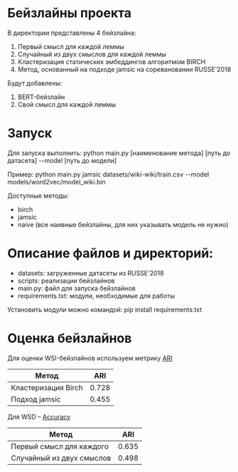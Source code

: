 # Бейзлайны проекта
В директории представлены 4 бейзлайна:
1. Первый смысл для каждой леммы
2. Случайный из двух смыслов для каждой леммы
3. Кластеризация статических эмбеддингов алгоритмом BIRCH
4. Метод, основанный на подходе jamsic на соревановании RUSSE'2018

Будут добавлены:
1. BERT-бейзлайн
2. Свой смысл для каждой леммы

# Запуск
Для запуска выполнить:
    python main.py [наименование метода] [путь до датасета] --model [путь до модели]

Пример:
    python main.py jamsic datasets/wiki-wiki/train.csv --model models/word2vec/model_wiki.bin

Доступные методы:
- birch
- jamsic
- naive (все наивные бейзлайны, для них указывать модель не нужно)

# Описание файлов и директорий:
- datasets: загруженные датасеты из RUSSE'2018
- scripts: реализации бейзлайнов
- main.py: файл для запуска бейзлайнов
- requirements.txt: модули, необходимые для работы

Установить модули можно командой:
    pip install requirements.txt

# Оценка бейзлайнов
Для оценки WSI-бейзлайнов используем метрику [ARI](https://scikit-learn.org/stable/modules/generated/sklearn.metrics.adjusted_rand_score.html)

| Метод | ARI |
| --- | ----------- |
| Кластеризация Birch | 0.728 |
| Подход jamsic | 0.455 |

Для WSD – [Accuracy](https://scikit-learn.org/stable/modules/generated/sklearn.metrics.accuracy_score.html)

| Метод | ARI |
| --- | ----------- |
| Первый смысл для каждого |  0.635 |
| Случайный из двух смыслов | 0.498 |
